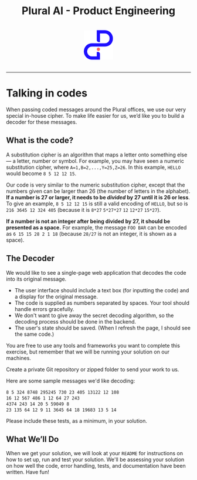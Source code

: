 <div align="center">
  <h1>Plural AI - Product Engineering</h1>
  <br />
  <a href="https://www.plural.ai">
    <img
      height="80"
      width="80"
      alt="Plural AI"
      src="https://raw.githubusercontent.com/pluralai/open-plural/master/assets/pluralai-logo.png"
    />
  </a>
  <br />
  <br />
</div>

<hr />

# Talking in codes

When passing coded messages around the Plural offices, we use our very special in-house cipher. To make life easier for us, we’d like you to build a decoder for these messages.

## What is the code?

A substitution cipher is an algorithm that maps a letter onto something else — a letter, number or symbol. For example, you may have seen a numeric substitution cipher, where `A=1,B=2,...,Y=25,Z=26`. In this example, `HELLO` would become `8 5 12 12 15`.

Our code is very similar to the numeric substitution cipher, except that the numbers given can be larger than 26 (the number of letters in the alphabet). **If a number is 27 or larger, it needs to be _divided_ by 27 until it is 26 or less**. To give an example, `8 5 12 12 15` is still a valid encoding of `HELLO`, but so is `216 3645 12 324 405` (because it is `8*27` `5*27*27` `12` `12*27` `15*27`).

**If a number is not an integer after being divided by 27, it should be presented as a space.** For example, the message `FOO BAR` can be encoded as `6 15 15 28 2 1 18` (because `28/27` is not an integer, it is shown as a space).

## The Decoder

We would like to see a single-page web application that decodes the code into its original message.

- The user interface should include a text box (for inputting the code) and a display for the original message.
- The code is supplied as numbers separated by spaces. Your tool should handle errors gracefully.
- We don't want to give away the secret decoding algorithm, so the decoding process should be done in the backend.
- The user's state should be saved. (When I refresh the page, I should see the same code.)

You are free to use any tools and frameworks you want to complete this exercise, but remember that we will be running your solution on our machines.

Create a private Git repository or zipped folder to send your work to us.

Here are some sample messages we'd like decoding:

```
8 5 324 8748 295245 730 23 405 13122 12 108
16 12 567 486 1 12 64 27 243
4374 243 14 20 5 59049 8
23 135 64 12 9 11 3645 64 18 19683 13 5 14
```

Please include these tests, as a minimum, in your solution.

## What We’ll Do

When we get your solution, we will look at your `README` for instructions on how to set up, run and test your solution. We'll be assessing your solution on how well the code, error handling, tests, and documentation have been written. Have fun!
